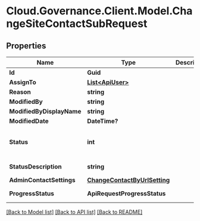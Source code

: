 # Cloud.Governance.Client.Model.ChangeSiteContactSubRequest
## Properties

Name | Type | Description | Notes
------------ | ------------- | ------------- | -------------
**Id** | **Guid** |  | [optional] 
**AssignTo** | [**List&lt;ApiUser&gt;**](ApiUser.md) |  | [optional] 
**Reason** | **string** |  | [optional] 
**ModifiedBy** | **string** |  | [optional] 
**ModifiedByDisplayName** | **string** |  | [optional] 
**ModifiedDate** | **DateTime?** |  | [optional] 
**Status** | **int** |  | [optional] [readonly] [default to 0]
**StatusDescription** | **string** |  | [optional] [readonly] 
**AdminContactSettings** | [**ChangeContactByUrlSetting**](ChangeContactByUrlSetting.md) |  | [optional] 
**ProgressStatus** | **ApiRequestProgressStatus** |  | [optional] [readonly] 

[[Back to Model list]](../README.md#documentation-for-models) [[Back to API list]](../README.md#documentation-for-api-endpoints) [[Back to README]](../README.md)

